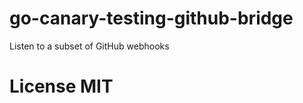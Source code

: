go-canary-testing-github-bridge
===============================

Listen to a subset of GitHub webhooks

# License MIT

